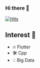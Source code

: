 ### Hi there 👋
[![Hits](https://hits.seeyoufarm.com/api/count/incr/badge.svg?url=https%3A%2F%2Fgithub.com%2FYoosuean&count_bg=%230d1803&title_bg=%236FE16F&icon=github.svg&icon_color=%23FFFFFF&title=visit&edge_flat=false)](https://hits.seeyoufarm.com)

## Interest 👀
- 🔥 Flutter
- 🛠 Cpp
- 💡 Big Data
